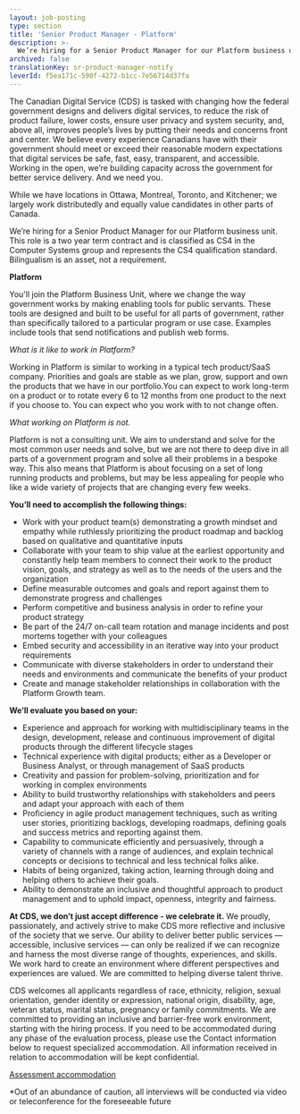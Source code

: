 ```yaml
---
layout: job-posting
type: section
title: 'Senior Product Manager - Platform'
description: >-
  We’re hiring for a Senior Product Manager for our Platform business unit.
archived: false
translationKey: sr-product-manager-notify
leverId: f5ea171c-590f-4272-b1cc-7e56714d37fa
---
```


The Canadian Digital Service (CDS) is tasked with changing how the federal government designs and delivers digital services, to reduce the risk of product failure, lower costs, ensure user privacy and system security, and, above all, improves people’s lives by putting their needs and concerns front and center. We believe every experience Canadians have with their government should meet or exceed their reasonable modern expectations that digital services be safe, fast, easy, transparent, and accessible. Working in the open, we’re building capacity across the government for better service delivery. And we need you.

While we have locations in Ottawa, Montreal, Toronto, and Kitchener; we largely work distributedly and equally value candidates in other parts of Canada.

We’re hiring for a Senior Product Manager for our Platform business unit. This role is a two year term contract and is classified as CS4 in the Computer Systems group and represents the CS4 qualification standard. Bilingualism is an asset, not a requirement. 

**Platform**

You'll join the Platform Business Unit, where we change the way government works by making enabling tools for public servants. These tools are designed and built to be useful for all parts of government, rather than specifically tailored to a particular program or use case. Examples include tools that send notifications and publish web forms.

*What is it like to work in Platform?*

Working in Platform is similar to working in a typical tech product/SaaS company. Priorities and goals are stable as we plan, grow, support and own the products that we have in our portfolio.You can expect to work long-term on a product or to rotate every 6 to 12 months from one product to the next if you choose to. You can expect who you work with to not change often.

*What working on Platform is not.*

Platform is not a consulting unit. We aim to understand and solve for the most common user needs and solve, but we are not there to deep dive in all parts of a government program and solve all their problems in a bespoke way. This also means that Platform is about focusing on a set of long running products and problems, but may be less appealing for people who like a wide variety of projects that are changing every few weeks.


**You’ll need to accomplish the following things:**

- Work with your product team(s) demonstrating a growth mindset and empathy while ruthlessly prioritizing the product roadmap and backlog based on qualitative and quantitative inputs
- Collaborate with your team to ship value at the earliest opportunity and constantly help team members to connect their work to the product vision, goals, and strategy as well as to the needs of the users and the organization 
- Define measurable outcomes and goals and report against them to demonstrate progress and challenges
- Perform competitive and business analysis in order to refine your product strategy 
- Be part of the 24/7 on-call team rotation and manage incidents and post mortems together with your colleagues 
- Embed security and accessibility in an iterative way into your product requirements 
- Communicate with diverse stakeholders in order to understand their needs and environments and communicate the benefits of your product 
- Create and manage stakeholder relationships in collaboration with the Platform Growth team. 

**We’ll evaluate you based on your:**

- Experience and approach for working with multidisciplinary teams in the design, development, release and continuous improvement of digital products through the different lifecycle stages 
- Technical experience with digital products; either as a Developer or Business Analyst, or through management of SaaS products
- Creativity and passion for problem-solving, prioritization and for working in complex environments
- Ability to build trustworthy relationships with stakeholders and peers and adapt your approach with each of them
- Proficiency in agile product management techniques, such as writing user stories, prioritizing backlogs, developing roadmaps, defining goals and success metrics and reporting against them.
- Capability to communicate efficiently and persuasively, through a variety of channels with a range of audiences, and explain technical concepts or decisions to technical and less technical folks alike. 
- Habits of being organized, taking action, learning through doing and helping others to achieve their goals.
- Ability to demonstrate an inclusive and thoughtful approach to product management and to uphold impact, openness, integrity and fairness.

**At CDS, we don’t just accept difference - we celebrate it.**
We proudly, passionately, and actively strive to make CDS more reflective and inclusive of the society that we serve. Our ability to deliver better public services — accessible, inclusive services — can only be realized if we can recognize and harness the most diverse range of thoughts, experiences, and skills. We work hard to create an environment where different perspectives and experiences are valued. We are committed to helping diverse talent thrive.

CDS welcomes all applicants regardless of race, ethnicity, religion, sexual orientation, gender identity or expression, national origin, disability, age, veteran status, marital status, pregnancy or family commitments. We are committed to providing an inclusive and barrier-free work environment, starting with the hiring process. If you need to be accommodated during any phase of the evaluation process, please use the Contact information below to request specialized accommodation. All information received in relation to accommodation will be kept confidential.

[Assessment accommodation](https://www.canada.ca/en/public-service-commission/services/assessment-accommodation-page.html)

*Out of an abundance of caution, all interviews will be conducted via video or teleconference for the foreseeable future

